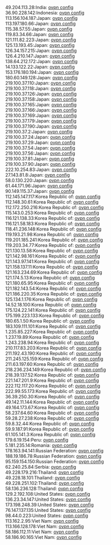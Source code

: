 49.204.113.28:India: [ovpn config](vpn/49_204_113_28.ovpn)  
36.90.228.142:Indonesia: [ovpn config](vpn/36_90_228_142.ovpn)  
113.156.104.187:Japan: [ovpn config](vpn/113_156_104_187.ovpn)  
113.197.180.66:Japan: [ovpn config](vpn/113_197_180_66.ovpn)  
115.38.57.55:Japan: [ovpn config](vpn/115_38_57_55.ovpn)  
119.83.34.66:Japan: [ovpn config](vpn/119_83_34_66.ovpn)  
121.111.82.223:Japan: [ovpn config](vpn/121_111_82_223.ovpn)  
125.13.193.45:Japan: [ovpn config](vpn/125_13_193_45.ovpn)  
126.34.157.215:Japan: [ovpn config](vpn/126_34_157_215.ovpn)  
126.4.210.147:Japan: [ovpn config](vpn/126_4_210_147.ovpn)  
138.64.212.172:Japan: [ovpn config](vpn/138_64_212_172.ovpn)  
14.133.122.22:Japan: [ovpn config](vpn/14_133_122_22.ovpn)  
153.176.180.194:Japan: [ovpn config](vpn/153_176_180_194.ovpn)  
180.60.149.128:Japan: [ovpn config](vpn/180_60_149_128.ovpn)  
219.100.37.110:Japan: [ovpn config](vpn/219_100_37_110.ovpn)  
219.100.37.118:Japan: [ovpn config](vpn/219_100_37_118.ovpn)  
219.100.37.126:Japan: [ovpn config](vpn/219_100_37_126.ovpn)  
219.100.37.158:Japan: [ovpn config](vpn/219_100_37_158.ovpn)  
219.100.37.165:Japan: [ovpn config](vpn/219_100_37_165.ovpn)  
219.100.37.166:Japan: [ovpn config](vpn/219_100_37_166.ovpn)  
219.100.37.169:Japan: [ovpn config](vpn/219_100_37_169.ovpn)  
219.100.37.179:Japan: [ovpn config](vpn/219_100_37_179.ovpn)  
219.100.37.190:Japan: [ovpn config](vpn/219_100_37_190.ovpn)  
219.100.37.2:Japan: [ovpn config](vpn/219_100_37_2.ovpn)  
219.100.37.24:Japan: [ovpn config](vpn/219_100_37_24.ovpn)  
219.100.37.29:Japan: [ovpn config](vpn/219_100_37_29.ovpn)  
219.100.37.54:Japan: [ovpn config](vpn/219_100_37_54.ovpn)  
219.100.37.56:Japan: [ovpn config](vpn/219_100_37_56.ovpn)  
219.100.37.81:Japan: [ovpn config](vpn/219_100_37_81.ovpn)  
219.100.37.90:Japan: [ovpn config](vpn/219_100_37_90.ovpn)  
222.10.254.83:Japan: [ovpn config](vpn/222_10_254_83.ovpn)  
27.143.81.8:Japan: [ovpn config](vpn/27_143_81_8.ovpn)  
58.0.130.220:Japan: [ovpn config](vpn/58_0_130_220.ovpn)  
61.44.171.96:Japan: [ovpn config](vpn/61_44_171_96.ovpn)  
90.149.115.37:Japan: [ovpn config](vpn/90_149_115_37.ovpn)  
112.145.147.117:Korea Republic of: [ovpn config](vpn/112_145_147_117.ovpn)  
112.148.30.61:Korea Republic of: [ovpn config](vpn/112_148_30_61.ovpn)  
112.172.250.216:Korea Republic of: [ovpn config](vpn/112_172_250_216.ovpn)  
115.143.0.253:Korea Republic of: [ovpn config](vpn/115_143_0_253.ovpn)  
116.121.138.33:Korea Republic of: [ovpn config](vpn/116_121_138_33.ovpn)  
116.121.58.183:Korea Republic of: [ovpn config](vpn/116_121_58_183.ovpn)  
118.41.236.148:Korea Republic of: [ovpn config](vpn/118_41_236_148.ovpn)  
119.193.21.98:Korea Republic of: [ovpn config](vpn/119_193_21_98.ovpn)  
119.201.185.241:Korea Republic of: [ovpn config](vpn/119_201_185_241.ovpn)  
119.203.34.77:Korea Republic of: [ovpn config](vpn/119_203_34_77.ovpn)  
121.130.13.58:Korea Republic of: [ovpn config](vpn/121_130_13_58.ovpn)  
121.142.98.161:Korea Republic of: [ovpn config](vpn/121_142_98_161.ovpn)  
121.143.97.141:Korea Republic of: [ovpn config](vpn/121_143_97_141.ovpn)  
121.158.137.11:Korea Republic of: [ovpn config](vpn/121_158_137_11.ovpn)  
121.163.234.69:Korea Republic of: [ovpn config](vpn/121_163_234_69.ovpn)  
121.174.5.13:Korea Republic of: [ovpn config](vpn/121_174_5_13.ovpn)  
121.180.65.95:Korea Republic of: [ovpn config](vpn/121_180_65_95.ovpn)  
121.182.143.54:Korea Republic of: [ovpn config](vpn/121_182_143_54.ovpn)  
121.186.220.35:Korea Republic of: [ovpn config](vpn/121_186_220_35.ovpn)  
125.134.1.176:Korea Republic of: [ovpn config](vpn/125_134_1_176.ovpn)  
14.52.18.100:Korea Republic of: [ovpn config](vpn/14_52_18_100.ovpn)  
175.124.22.141:Korea Republic of: [ovpn config](vpn/175_124_22_141.ovpn)  
175.199.223.133:Korea Republic of: [ovpn config](vpn/175_199_223_133.ovpn)  
180.65.1.50:Korea Republic of: [ovpn config](vpn/180_65_1_50.ovpn)  
183.109.111.101:Korea Republic of: [ovpn config](vpn/183_109_111_101.ovpn)  
1.235.85.227:Korea Republic of: [ovpn config](vpn/1_235_85_227.ovpn)  
1.237.19.89:Korea Republic of: [ovpn config](vpn/1_237_19_89.ovpn)  
1.243.238.94:Korea Republic of: [ovpn config](vpn/1_243_238_94.ovpn)  
210.117.83.203:Korea Republic of: [ovpn config](vpn/210_117_83_203.ovpn)  
211.192.43.190:Korea Republic of: [ovpn config](vpn/211_192_43_190.ovpn)  
211.245.125.159:Korea Republic of: [ovpn config](vpn/211_245_125_159.ovpn)  
211.63.197.60:Korea Republic of: [ovpn config](vpn/211_63_197_60.ovpn)  
218.236.234.149:Korea Republic of: [ovpn config](vpn/218_236_234_149.ovpn)  
218.39.137.52:Korea Republic of: [ovpn config](vpn/218_39_137_52.ovpn)  
221.147.201.9:Korea Republic of: [ovpn config](vpn/221_147_201_9.ovpn)  
222.112.117.20:Korea Republic of: [ovpn config](vpn/222_112_117_20.ovpn)  
222.99.55.173:Korea Republic of: [ovpn config](vpn/222_99_55_173.ovpn)  
36.39.250.30:Korea Republic of: [ovpn config](vpn/36_39_250_30.ovpn)  
49.142.11.144:Korea Republic of: [ovpn config](vpn/49_142_11_144.ovpn)  
49.164.173.67:Korea Republic of: [ovpn config](vpn/49_164_173_67.ovpn)  
58.237.64.60:Korea Republic of: [ovpn config](vpn/58_237_64_60.ovpn)  
59.28.27.238:Korea Republic of: [ovpn config](vpn/59_28_27_238.ovpn)  
59.8.32.44:Korea Republic of: [ovpn config](vpn/59_8_32_44.ovpn)  
59.9.187.91:Korea Republic of: [ovpn config](vpn/59_9_187_91.ovpn)  
61.105.141.3:Korea Republic of: [ovpn config](vpn/61_105_141_3.ovpn)  
179.6.19.154:Peru: [ovpn config](vpn/179_6_19_154.ovpn)  
5.181.235.14:Romania: [ovpn config](vpn/5_181_235_14.ovpn)  
178.163.94.141:Russian Federation: [ovpn config](vpn/178_163_94_141.ovpn)  
188.19.186.78:Russian Federation: [ovpn config](vpn/188_19_186_78.ovpn)  
95.159.154.150:Russian Federation: [ovpn config](vpn/95_159_154_150.ovpn)  
62.240.25.84:Serbia: [ovpn config](vpn/62_240_25_84.ovpn)  
49.228.179.216:Thailand: [ovpn config](vpn/49_228_179_216.ovpn)  
49.228.18.101:Thailand: [ovpn config](vpn/49_228_18_101.ovpn)  
49.228.251.102:Thailand: [ovpn config](vpn/49_228_251_102.ovpn)  
58.136.236.128:Thailand: [ovpn config](vpn/58_136_236_128.ovpn)  
129.2.192.108:United States: [ovpn config](vpn/129_2_192_108.ovpn)  
136.23.34.147:United States: [ovpn config](vpn/136_23_34_147.ovpn)  
173.198.248.39:United States: [ovpn config](vpn/173_198_248_39.ovpn)  
76.147.137.135:United States: [ovpn config](vpn/76_147_137_135.ovpn)  
98.44.0.223:United States: [ovpn config](vpn/98_44_0_223.ovpn)  
113.162.2.95:Viet Nam: [ovpn config](vpn/113_162_2_95.ovpn)  
113.166.128.178:Viet Nam: [ovpn config](vpn/113_166_128_178.ovpn)  
58.186.112.11:Viet Nam: [ovpn config](vpn/58_186_112_11.ovpn)  
58.186.90.165:Viet Nam: [ovpn config](vpn/58_186_90_165.ovpn)  
